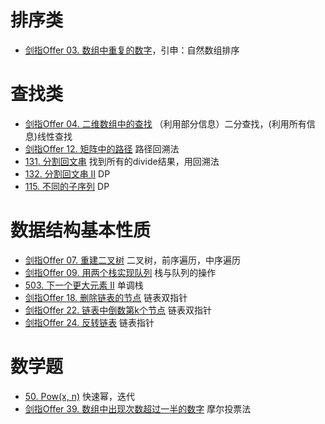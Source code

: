 # 排序类
- [剑指Offer 03. 数组中重复的数字](https://github.com/MatrixBlake/leetcode-python/blob/main/%E5%89%91%E6%8C%87offer%2003%20%E6%95%B0%E7%BB%84%E4%B8%AD%E9%87%8D%E5%A4%8D%E7%9A%84%E6%95%B0%E5%AD%97.md)，引申：自然数组排序

# 查找类
- [剑指Offer 04. 二维数组中的查找](https://github.com/MatrixBlake/leetcode-python/blob/main/%E5%89%91%E6%8C%87Offer%2004.%20%E4%BA%8C%E7%BB%B4%E6%95%B0%E7%BB%84%E4%B8%AD%E7%9A%84%E6%9F%A5%E6%89%BE.md) （利用部分信息）二分查找，(利用所有信息)线性查找
- [剑指Offer 12. 矩阵中的路径](https://github.com/MatrixBlake/leetcode-python/blob/main/%E5%89%91%E6%8C%87%20Offer%2012.%20%E7%9F%A9%E9%98%B5%E4%B8%AD%E7%9A%84%E8%B7%AF%E5%BE%84.md) 路径回溯法
- [131. 分割回文串](https://github.com/MatrixBlake/leetcode-python/blob/main/131.%20%E5%88%86%E5%89%B2%E5%9B%9E%E6%96%87%E4%B8%B2.md) 找到所有的divide结果，用回溯法
- [132. 分割回文串 II](https://github.com/MatrixBlake/leetcode-python/blob/main/132.%20%E5%88%86%E5%89%B2%E5%9B%9E%E6%96%87%E4%B8%B2%20II.md) DP
- [115. 不同的子序列](https://github.com/MatrixBlake/leetcode-python/blob/main/115.%20%E4%B8%8D%E5%90%8C%E7%9A%84%E5%AD%90%E5%BA%8F%E5%88%97.md) DP

# 数据结构基本性质
- [剑指Offer 07. 重建二叉树](https://github.com/MatrixBlake/leetcode-python/blob/main/%E5%89%91%E6%8C%87%20Offer%2007.%20%E9%87%8D%E5%BB%BA%E4%BA%8C%E5%8F%89%E6%A0%91.md) 二叉树，前序遍历，中序遍历
- [剑指Offer 09. 用两个栈实现队列](https://github.com/MatrixBlake/leetcode-python/blob/main/%E5%89%91%E6%8C%87Offer%2009.%20%E7%94%A8%E4%B8%A4%E4%B8%AA%E6%A0%88%E5%AE%9E%E7%8E%B0%E9%98%9F%E5%88%97.md) 栈与队列的操作
- [503. 下一个更大元素 II](https://github.com/MatrixBlake/leetcode-python/blob/main/%E5%89%91%E6%8C%87%20Offer%2007.%20%E9%87%8D%E5%BB%BA%E4%BA%8C%E5%8F%89%E6%A0%91.md) 单调栈
- [剑指Offer 18. 删除链表的节点](https://github.com/MatrixBlake/leetcode-python/blob/main/%E5%89%91%E6%8C%87Offer%2018.%20%E5%88%A0%E9%99%A4%E9%93%BE%E8%A1%A8%E7%9A%84%E8%8A%82%E7%82%B9.md) 链表双指针
- [剑指Offer 22. 链表中倒数第k个节点](https://github.com/MatrixBlake/leetcode-python/blob/main/%E5%89%91%E6%8C%87Offer%2022.%20%E9%93%BE%E8%A1%A8%E4%B8%AD%E5%80%92%E6%95%B0%E7%AC%ACk%E4%B8%AA%E8%8A%82%E7%82%B9.md) 链表双指针
- [剑指Offer 24. 反转链表](https://github.com/MatrixBlake/leetcode-python/blob/main/%E5%89%91%E6%8C%87Offer%2024.%20%E5%8F%8D%E8%BD%AC%E9%93%BE%E8%A1%A8.md) 链表指针

# 数学题
- [50. Pow(x, n)](https://github.com/MatrixBlake/leetcode-python/blob/main/50.%20Pow(x%2C%20n).md) 快速幂，迭代
- [剑指Offer 39. 数组中出现次数超过一半的数字](https://github.com/MatrixBlake/leetcode-python/blob/main/%E5%89%91%E6%8C%87Offer%2039.%20%E6%95%B0%E7%BB%84%E4%B8%AD%E5%87%BA%E7%8E%B0%E6%AC%A1%E6%95%B0%E8%B6%85%E8%BF%87%E4%B8%80%E5%8D%8A%E7%9A%84%E6%95%B0%E5%AD%97.md) 摩尔投票法
